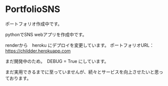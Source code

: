 # PortfolioSNS
ポートフォリオ作成中です。

pythonでSNS webアプリを作成中です。

renderから　heroku にデプロイを変更しています。
ポートフォリオURL： https://childder.herokuapp.com

まだ開発中のため。　DEBUG = True にしています。

まだ実用できるまでに至っていませんが、続々とサービスを向上させたいと思っております。
